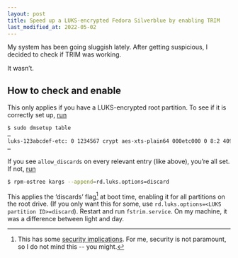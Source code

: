 ```yaml
---
layout: post
title: Speed up a LUKS-encrypted Fedora Silverblue by enabling TRIM
last_modified_at: 2022-05-02
---
```


My system has been going sluggish lately. After getting suspicious, I decided
to check if TRIM was working.

It wasn’t.

## How to check and enable

This only applies if you have a LUKS-encrypted root partition. To see if it
is correctly set up, [run][archwiki]

```sh
$ sudo dmsetup table
…
luks-123abcdef-etc: 0 1234567 crypt aes-xts-plain64 000etc000 0 8:2 4096 1 allow_discards
…
```

If you see `allow_discards` on every relevant entry (like above), you’re all
set. If not, [run][bug]

```sh
$ rpm-ostree kargs --append=rd.luks.options=discard
```

This applies the ‘discards’ flag[^1] at boot time, enabling it for all partitions
on the root drive. (If you only want this for some, use
`rd.luks.options=<LUKS partition ID>=discard`). Restart and run
`fstrim.service`. On my machine, it was a difference between light and day.

[^1]: This has some [security implications][security-implications]. For me, security is not paramount, so I do not mind this -- you might.

[archwiki]: https://wiki.archlinux.org/index.php/Dm-crypt/Specialties#Discard/TRIM_support_for_solid_state_drives_(SSD)
[bug]: https://bugzilla.redhat.com/show_bug.cgi?id=1801539
[security-implications]: https://asalor.blogspot.com/2011/08/trim-dm-crypt-problems.html

